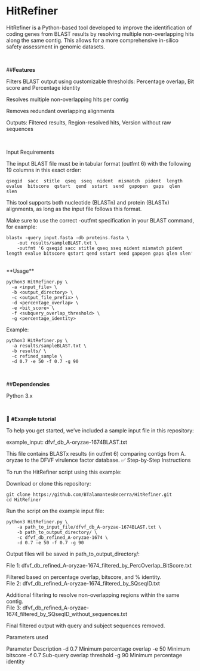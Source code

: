 # HitRefiner

HitRefiner is a Python-based tool developed to improve the identification of coding genes from BLAST results by resolving multiple non-overlapping hits along the same contig. This allows for a more comprehensive in-silico safety assessment in genomic datasets.

<br>

##**Features**

Filters BLAST output using customizable thresholds: Percentage overlap, Bit score and Percentage identity

Resolves multiple non-overlapping hits per contig

Removes redundant overlapping alignments

Outputs: Filtered results, Region-resolved hits, Version without raw sequences

<br>

Input Requirements

The input BLAST file must be in tabular format (outfmt 6) with the following 19 columns in this exact order:

    qseqid  sacc  stitle  qseq  sseq  nident  mismatch  pident  length  evalue  bitscore  qstart  qend  sstart  send  gapopen  gaps  qlen  slen

This tool supports both nucleotide (BLASTn) and protein (BLASTx) alignments, as long as the input file follows this format.

Make sure to use the correct -outfmt specification in your BLAST command, for example:

    blastx -query input.fasta -db proteins.fasta \
        -out results/sampleBLAST.txt \
        -outfmt '6 qseqid sacc stitle qseq sseq nident mismatch pident length evalue bitscore qstart qend sstart send gapopen gaps qlen slen'

<br>
**Usage**

    python3 HitRefiner.py \
      -a <input_file> \
      -b <output_directory> \
      -c <output_file_prefix> \
      -d <percentage_overlap> \
      -e <bit_score> \
      -f <subquery_overlap_threshold> \
      -g <percentage_identity>

Example:

    python3 HitRefiner.py \
      -a results/sampleBLAST.txt \
      -b results/ \
      -c refined_sample \
      -d 0.7 -e 50 -f 0.7 -g 90

<br>

##**Dependencies**

Python 3.x

<br>


🧪 **#Example tutorial**

To help you get started, we’ve included a sample input file in this repository:


example_input: dfvf_db_A-oryzae-1674BLAST.txt

This file contains BLASTx results (in outfmt 6) comparing contigs from A. oryzae to the DFVF virulence factor database.
✅ Step-by-Step Instructions

To run the HitRefiner script using this example:

Download or clone this repository:

    git clone https://github.com/BTalamantesBecerra/HitRefiner.git
    cd HitRefiner

Run the script on the example input file:

    python3 HitRefiner.py \
        -a path_to_input_file/dfvf_db_A-oryzae-1674BLAST.txt \
        -b path_to_output_directory/ \
        -c dfvf_db_refined_A-oryzae-1674 \
        -d 0.7 -e 50 -f 0.7 -g 90

Output files will be saved in path_to_output_directory/:

File 1: dfvf_db_refined_A-oryzae-1674_filtered_by_PercOverlap_BitScore.txt

Filtered based on percentage overlap, bitscore, and % identity.
<br>
File 2: dfvf_db_refined_A-oryzae-1674_filtered_by_SQseqID.txt

Additional filtering to resolve non-overlapping regions within the same contig.
<br>
File 3: dfvf_db_refined_A-oryzae-1674_filtered_by_SQseqID_without_sequences.txt

Final filtered output with query and subject sequences removed.
<br>

Parameters used

Parameter	Description
-d 0.7	Minimum percentage overlap
-e 50	Minimum bitscore
-f 0.7	Sub-query overlap threshold
-g 90	Minimum percentage identity

